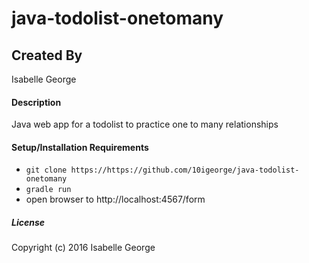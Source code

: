 # java-todolist-onetomany

## Created By
Isabelle George

#### Description
Java web app for a todolist to practice one to many relationships

#### Setup/Installation Requirements

* `git clone https://https://github.com/10igeorge/java-todolist-onetomany`
* `gradle run`
* open browser to http://localhost:4567/form

##### License

Copyright (c) 2016 Isabelle George
